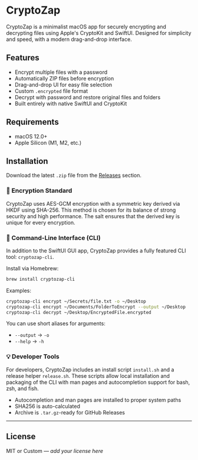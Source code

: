 # CryptoZap

CryptoZap is a minimalist macOS app for securely encrypting and decrypting files using Apple's CryptoKit and SwiftUI. Designed for simplicity and speed, with a modern drag-and-drop interface.

## Features

- Encrypt multiple files with a password
- Automatically ZIP files before encryption
- Drag-and-drop UI for easy file selection
- Custom `.encrypted` file format
- Decrypt with password and restore original files and folders
- Built entirely with native SwiftUI and CryptoKit

## Requirements

- macOS 12.0+
- Apple Silicon (M1, M2, etc.)

## Installation

Download the latest `.zip` file from the [Releases](https://github.com/rodnoy/CryptoZap/releases) section.

### 🔐 Encryption Standard

CryptoZap uses AES-GCM encryption with a symmetric key derived via HKDF using SHA-256. This method is chosen for its balance of strong security and high performance. The salt ensures that the derived key is unique for every encryption.

### 🧰 Command-Line Interface (CLI)

In addition to the SwiftUI GUI app, CryptoZap provides a fully featured CLI tool: `cryptozap-cli`.

Install via Homebrew:

```bash
brew install cryptozap-cli
```

Examples:

```bash
cryptozap-cli encrypt ~/Secrets/file.txt -o ~/Desktop
cryptozap-cli encrypt ~/Documents/FolderToEncrypt --output ~/Desktop
cryptozap-cli decrypt ~/Desktop/EncryptedFile.encrypted
```

You can use short aliases for arguments:

- `--output` → `-o`
- `--help`   → `-h`

### 💡 Developer Tools

For developers, CryptoZap includes an install script `install.sh` and a release helper `release.sh`. These scripts allow local installation and packaging of the CLI with man pages and autocompletion support for bash, zsh, and fish.

- Autocompletion and man pages are installed to proper system paths
- SHA256 is auto-calculated
- Archive is `.tar.gz`-ready for GitHub Releases

---

## License

MIT or Custom — _add your license here_
